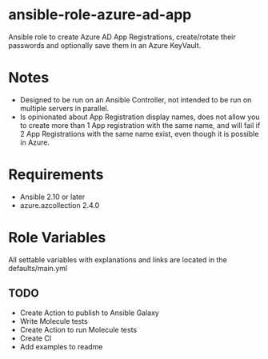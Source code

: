 # ansible-role-azure-ad-app
Ansible role to create Azure AD App Registrations, create/rotate their passwords and optionally save them in an Azure KeyVault.

# Notes
- Designed to be run on an Ansible Controller, not intended to be run on multiple servers in parallel.
- Is opinionated about App Registration display names, does not allow you to create more than 1 App registration with the same name, and will fail if 2 App Registrations with the same name exist, even though it is possible in Azure.

# Requirements
- Ansible 2.10 or later
- azure.azcollection 2.4.0

# Role Variables
All settable variables with explanations and links are located in the defaults/main.yml

## TODO
- Create Action to publish to Ansible Galaxy
- Write Molecule tests
- Create Action to run Molecule tests
- Create CI
- Add examples to readme